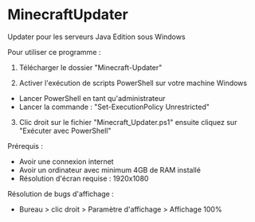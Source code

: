 # MinecraftUpdater
Updater pour les serveurs Java Edition sous Windows

Pour utiliser ce programme :
1) Télécharger le dossier "Minecraft-Updater"

2) Activer l'exécution de scripts PowerShell sur votre machine Windows
- Lancer PowerShell en tant qu'administrateur
- Lancer la commande : "Set-ExecutionPolicy Unrestricted"
     
3) Clic droit sur le fichier "Minecraft_Updater.ps1" ensuite cliquez sur "Exécuter avec PowerShell"

Prérequis :
- Avoir une connexion internet
- Avoir un ordinateur avec minimum 4GB de RAM installé
- Résolution d'écran requise : 1920x1080

Résolution de bugs d'affichage :
- Bureau > clic droit > Paramètre d'affichage > Affichage 100%
